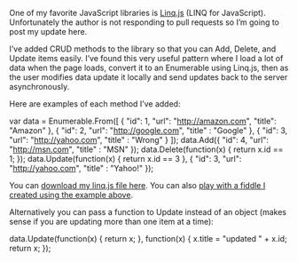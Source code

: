 
One of my favorite JavaScript libraries is [Linq.js](https://linqjs.codeplex.com/) (LINQ for JavaScript). Unfortunately the author is not responding to pull requests so I’m going to post my update here.

I’ve added CRUD methods to the library so that you can Add, Delete, and Update items easily. I’ve found this very useful pattern where I load a lot of data when the page loads, convert it to an Enumerable using Linq.js, then as the user modifies data update it locally and send updates back to the server asynchronously.

Here are examples of each method I’ve added:

var data = Enumerable.From([ { "id": 1, "url": "http://amazon.com", "title": "Amazon" }, { "id": 2, "url": "http://google.com", "title" : "Google" }, { "id": 3, "url": "http://yahoo.com", "title" : "Wrong" } ]); data.Add({ "id": 4, "url": "http://msn.com", "title" : "MSN" }); data.Delete(function(x) { return x.id == 1; }); data.Update(function(x) { return x.id == 3 }, { "id": 3, "url": "http://yahoo.com", "title" : "Yahoo!" });

You can [download my linq.js file here](https://gist.github.com/rushfrisby/6ee0e4ce3268bf87270c). You can also [play with a fiddle I created using the example above](http://jsfiddle.net/99eu7/).

Alternatively you can pass a function to Update instead of an object (makes sense if you are updating more than one item at a time):

data.Update(function(x) { return x; }, function(x) { x.title = "updated " + x.id; return x; });


